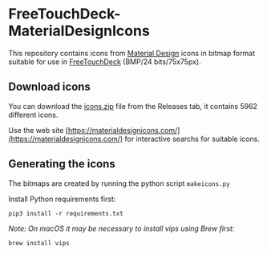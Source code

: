 # FreeTouchDeck-MaterialDesignIcons

This repository contains icons from [Material Design](https://github.com/Templarian/MaterialDesign) icons in bitmap 
format suitable for use in [FreeTouchDeck](https://github.com/DustinWatts/FreeTouchDeck) (BMP/24 bits/75x75px).

## Download icons
You can download the [icons.zip](https://github.com/bergdahl/FreeTouchDeck-MaterialDesignIcons/releases/download/v2021.4/icons.zip) file from the Releases tab, it contains 5962 different icons.

Use the web site [https://materialdesignicons.com/](https://materialdesignicons.com/) for interactive searchs for suitable icons.

## Generating the icons

The bitmaps are created by running the python script `makeicons.py`

Install Python requirements first:

`pip3 install -r requirements.txt`

_Note: On macOS it may be necessary to install vips using Brew first:_

`brew install vips`